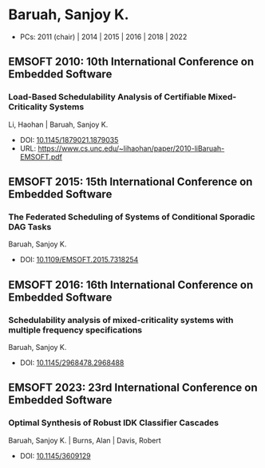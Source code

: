 # Baruah, Sanjoy K.

* PCs: 2011 (chair) | 2014 | 2015 | 2016 | 2018 | 2022

## EMSOFT 2010: 10th International Conference on Embedded Software

### Load-Based Schedulability Analysis of Certifiable Mixed-Criticality Systems
Li, Haohan | Baruah, Sanjoy K.
* DOI: [10.1145/1879021.1879035](https://doi.org/10.1145/1879021.1879035)
* URL: <https://www.cs.unc.edu/~lihaohan/paper/2010-liBaruah-EMSOFT.pdf>

## EMSOFT 2015: 15th International Conference on Embedded Software

### The Federated Scheduling of Systems of Conditional Sporadic DAG Tasks
Baruah, Sanjoy K.
* DOI: [10.1109/EMSOFT.2015.7318254](https://doi.org/10.1109/EMSOFT.2015.7318254)

## EMSOFT 2016: 16th International Conference on Embedded Software

### Schedulability analysis of mixed-criticality systems with multiple frequency specifications
Baruah, Sanjoy K.
* DOI: [10.1145/2968478.2968488](https://doi.org/10.1145/2968478.2968488)

## EMSOFT 2023: 23rd International Conference on Embedded Software

### Optimal Synthesis of Robust IDK Classifier Cascades
Baruah, Sanjoy K. | Burns, Alan | Davis, Robert
* DOI: [10.1145/3609129](https://doi.org/10.1145/3609129)

